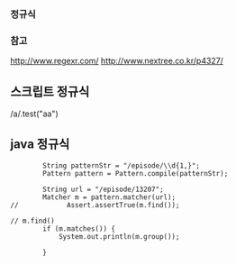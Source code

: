 ### 정규식

### 참고
http://www.regexr.com/
http://www.nextree.co.kr/p4327/


## 스크립트 정규식

/a/.test("aa")


## java 정규식

```
        String patternStr = "/episode/\\d{1,}";
        Pattern pattern = Pattern.compile(patternStr);

        String url = "/episode/13207";
        Matcher m = pattern.matcher(url);
//            Assert.assertTrue(m.find());

// m.find()
        if (m.matches()) {
            System.out.println(m.group());

        }


```